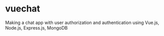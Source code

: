 # vuechat
Making a chat app with user authorization and authentication using Vue.js, Node.js, Express.js, MongoDB 
